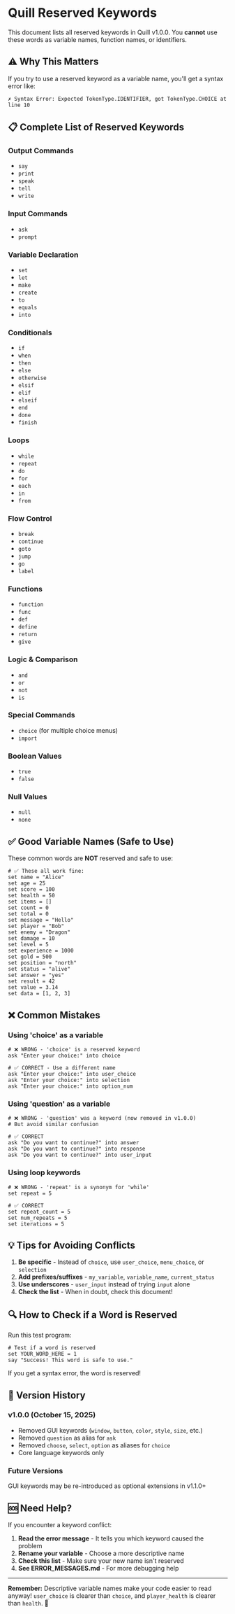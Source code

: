 # Quill Reserved Keywords

This document lists all reserved keywords in Quill v1.0.0. You **cannot** use these words as variable names, function names, or identifiers.

## ⚠️ Why This Matters

If you try to use a reserved keyword as a variable name, you'll get a syntax error like:
```
✗ Syntax Error: Expected TokenType.IDENTIFIER, got TokenType.CHOICE at line 10
```

## 📋 Complete List of Reserved Keywords

### Output Commands
- `say`
- `print`
- `speak`
- `tell`
- `write`

### Input Commands
- `ask`
- `prompt`

### Variable Declaration
- `set`
- `let`
- `make`
- `create`
- `to`
- `equals`
- `into`

### Conditionals
- `if`
- `when`
- `then`
- `else`
- `otherwise`
- `elsif`
- `elif`
- `elseif`
- `end`
- `done`
- `finish`

### Loops
- `while`
- `repeat`
- `do`
- `for`
- `each`
- `in`
- `from`

### Flow Control
- `break`
- `continue`
- `goto`
- `jump`
- `go`
- `label`

### Functions
- `function`
- `func`
- `def`
- `define`
- `return`
- `give`

### Logic & Comparison
- `and`
- `or`
- `not`
- `is`

### Special Commands
- `choice` (for multiple choice menus)
- `import`

### Boolean Values
- `true`
- `false`

### Null Values
- `null`
- `none`

## ✅ Good Variable Names (Safe to Use)

These common words are **NOT** reserved and safe to use:

```Quill
# ✅ These all work fine:
set name = "Alice"
set age = 25
set score = 100
set health = 50
set items = []
set count = 0
set total = 0
set message = "Hello"
set player = "Bob"
set enemy = "Dragon"
set damage = 10
set level = 5
set experience = 1000
set gold = 500
set position = "north"
set status = "alive"
set answer = "yes"
set result = 42
set value = 3.14
set data = [1, 2, 3]
```

## ❌ Common Mistakes

### Using 'choice' as a variable
```Quill
# ❌ WRONG - 'choice' is a reserved keyword
ask "Enter your choice:" into choice

# ✅ CORRECT - Use a different name
ask "Enter your choice:" into user_choice
ask "Enter your choice:" into selection
ask "Enter your choice:" into option_num
```

### Using 'question' as a variable
```Quill
# ❌ WRONG - 'question' was a keyword (now removed in v1.0.0)
# But avoid similar confusion

# ✅ CORRECT
ask "Do you want to continue?" into answer
ask "Do you want to continue?" into response
ask "Do you want to continue?" into user_input
```

### Using loop keywords
```Quill
# ❌ WRONG - 'repeat' is a synonym for 'while'
set repeat = 5

# ✅ CORRECT
set repeat_count = 5
set num_repeats = 5
set iterations = 5
```

## 💡 Tips for Avoiding Conflicts

1. **Be specific** - Instead of `choice`, use `user_choice`, `menu_choice`, or `selection`
2. **Add prefixes/suffixes** - `my_variable`, `variable_name`, `current_status`
3. **Use underscores** - `user_input` instead of trying `input` alone
4. **Check the list** - When in doubt, check this document!

## 🔍 How to Check if a Word is Reserved

Run this test program:

```Quill
# Test if a word is reserved
set YOUR_WORD_HERE = 1
say "Success! This word is safe to use."
```

If you get a syntax error, the word is reserved!

## 📝 Version History

### v1.0.0 (October 15, 2025)
- Removed GUI keywords (`window`, `button`, `color`, `style`, `size`, etc.)
- Removed `question` as alias for `ask`
- Removed `choose`, `select`, `option` as aliases for `choice`
- Core language keywords only

### Future Versions
GUI keywords may be re-introduced as optional extensions in v1.1.0+

## 🆘 Need Help?

If you encounter a keyword conflict:

1. **Read the error message** - It tells you which keyword caused the problem
2. **Rename your variable** - Choose a more descriptive name
3. **Check this list** - Make sure your new name isn't reserved
4. **See ERROR_MESSAGES.md** - For more debugging help

---

**Remember:** Descriptive variable names make your code easier to read anyway! `user_choice` is clearer than `choice`, and `player_health` is clearer than `health`. 💪
